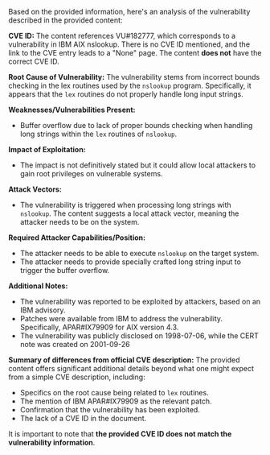 Based on the provided information, here's an analysis of the vulnerability described in the provided content:

**CVE ID:** The content references VU#182777, which corresponds to a vulnerability in IBM AIX nslookup. There is no CVE ID mentioned, and the link to the CVE entry leads to a "None" page. The content **does not** have the correct CVE ID.

**Root Cause of Vulnerability:**
The vulnerability stems from incorrect bounds checking in the lex routines used by the `nslookup` program. Specifically, it appears that the `lex` routines do not properly handle long input strings.

**Weaknesses/Vulnerabilities Present:**
- Buffer overflow due to lack of proper bounds checking when handling long strings within the `lex` routines of `nslookup`.

**Impact of Exploitation:**
- The impact is not definitively stated but it could allow local attackers to gain root privileges on vulnerable systems.

**Attack Vectors:**
- The vulnerability is triggered when processing long strings with `nslookup`. The content suggests a local attack vector, meaning the attacker needs to be on the system.

**Required Attacker Capabilities/Position:**
- The attacker needs to be able to execute `nslookup` on the target system.
- The attacker needs to provide specially crafted long string input to trigger the buffer overflow.

**Additional Notes:**
- The vulnerability was reported to be exploited by attackers, based on an IBM advisory.
- Patches were available from IBM to address the vulnerability. Specifically, APAR#IX79909 for AIX version 4.3.
- The vulnerability was publicly disclosed on 1998-07-06, while the CERT note was created on 2001-09-26

**Summary of differences from official CVE description:**
The provided content offers significant additional details beyond what one might expect from a simple CVE description, including:
- Specifics on the root cause being related to `lex` routines.
- The mention of IBM APAR#IX79909 as the relevant patch.
- Confirmation that the vulnerability has been exploited.
- The lack of a CVE ID in the document.

It is important to note that **the provided CVE ID does not match the vulnerability information**.